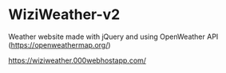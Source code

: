 # WiziWeather-v2

Weather website made with jQuery and using OpenWeather API (https://openweathermap.org/)

https://wiziweather.000webhostapp.com/
